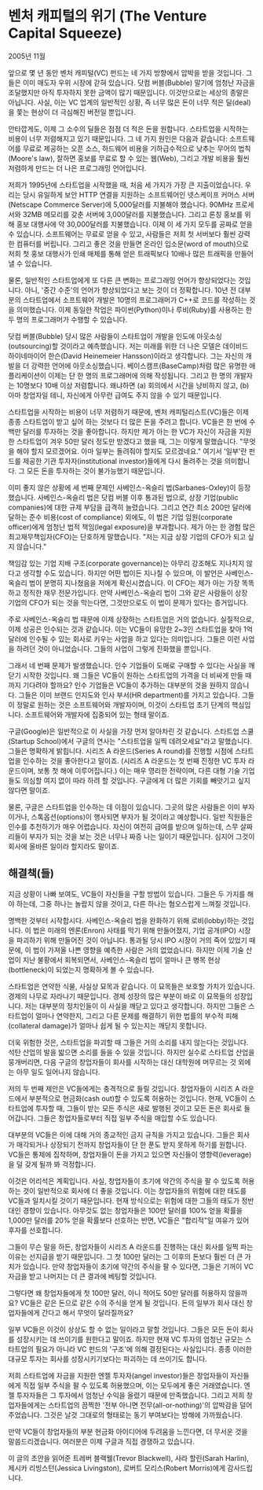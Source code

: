 # 벤처 캐피털의 위기 (The Venture Capital Squeeze)

2005년 11월

앞으로 몇 년 동안 벤처 캐피털(VC) 펀드는 네 가지 방향에서 압박을 받을 것입니다. 그들은 이미 매도자 우위 시장에 갇혀 있습니다. 닷컴 버블(Bubble) 말기에 엄청난 자금을 조달했지만 아직 투자하지 못한 금액이 많기 때문입니다. 이것만으로는 세상의 종말은 아닙니다. 사실, 이는 VC 업계의 일반적인 상황, 즉 너무 많은 돈이 너무 적은 딜(deal)을 쫓는 현상이 더 극심해진 버전일 뿐입니다.

안타깝게도, 이제 그 소수의 딜들은 점점 더 적은 돈을 원합니다. 스타트업을 시작하는 비용이 너무 저렴해지고 있기 때문입니다. 그 네 가지 원인은 다음과 같습니다: 소프트웨어를 무료로 제공하는 오픈 소스, 하드웨어 비용을 기하급수적으로 낮추는 무어의 법칙(Moore's law), 잘하면 홍보를 무료로 할 수 있는 웹(Web), 그리고 개발 비용을 훨씬 저렴하게 만드는 더 나은 프로그래밍 언어입니다.

저희가 1995년에 스타트업을 시작했을 때, 처음 세 가지가 가장 큰 지출이었습니다. 우리는 당시 유일하게 보안 HTTP 연결을 지원하는 소프트웨어인 넷스케이프 커머스 서버(Netscape Commerce Server)에 5,000달러를 지불해야 했습니다. 90MHz 프로세서와 32MB 메모리를 갖춘 서버에 3,000달러를 지불했습니다. 그리고 론칭 홍보를 위해 홍보 대행사에 약 30,000달러를 지불했습니다. 이제 이 세 가지 모두를 공짜로 얻을 수 있습니다. 소프트웨어는 무료로 얻을 수 있고, 사람들은 저희 첫 서버보다 훨씬 강력한 컴퓨터를 버립니다. 그리고 좋은 것을 만들면 온라인 입소문(word of mouth)으로 저희 첫 홍보 대행사가 인쇄 매체를 통해 얻은 트래픽보다 10배나 많은 트래픽을 만들어낼 수 있습니다.

물론, 일반적인 스타트업에게 또 다른 큰 변화는 프로그래밍 언어가 향상되었다는 것입니다. 아니, '중간 수준'의 언어가 향상되었다고 보는 것이 더 정확합니다. 10년 전 대부분의 스타트업에서 소프트웨어 개발은 10명의 프로그래머가 C++로 코드를 작성하는 것을 의미했습니다. 이제 동일한 작업은 파이썬(Python)이나 루비(Ruby)를 사용하는 한두 명의 프로그래머가 수행할 수 있습니다.

닷컴 버블(Bubble) 당시 많은 사람들이 스타트업이 개발을 인도에 아웃소싱(outsourcing)할 것이라고 예측했습니다. 저는 미래를 위한 더 나은 모델은 데이비드 하이네마이어 한슨(David Heinemeier Hansson)이라고 생각합니다. 그는 자신의 개발을 더 강력한 언어에 아웃소싱했습니다. 베이스캠프(BaseCamp)처럼 많은 유명한 애플리케이션이 이제는 단 한 명의 프로그래머에 의해 작성됩니다. 그리고 한 명의 개발자는 10명보다 10배 이상 저렴합니다. 왜냐하면 (a) 회의에서 시간을 낭비하지 않고, (b) 아마 창업자일 테니, 자신에게 아무런 급여도 주지 않을 수 있기 때문입니다.

스타트업을 시작하는 비용이 너무 저렴하기 때문에, 벤처 캐피털리스트(VC)들은 이제 종종 스타트업이 받고 싶어 하는 것보다 더 많은 돈을 주려고 합니다. VC들은 한 번에 수백만 달러를 투자하는 것을 좋아합니다. 하지만 제가 아는 한 VC가 자신이 자금을 지원한 스타트업이 겨우 50만 달러 정도만 받겠다고 했을 때, 그는 이렇게 말했습니다. "무엇을 해야 할지 모르겠어요. 아마 일부는 돌려줘야 할지도 모르겠네요." 여기서 '일부'란 펀드를 제공한 기관 투자자(institutional investor)들에게 다시 돌려주는 것을 의미합니다. 그 모든 돈을 투자하는 것이 불가능했기 때문입니다.

이미 좋지 않은 상황에 세 번째 문제인 사베인스-옥슬리 법(Sarbanes-Oxley)이 등장했습니다. 사베인스-옥슬리 법은 닷컴 버블 이후 통과된 법으로, 상장 기업(public companies)에 대한 규제 부담을 급격히 늘렸습니다. 그리고 연간 최소 200만 달러에 달하는 준수 비용(cost of compliance) 외에도, 이 법은 기업 임원(corporate officer)에게 엄청난 법적 책임(legal exposure)을 부과합니다. 제가 아는 한 경험 많은 최고재무책임자(CFO)는 단호하게 말했습니다. "저는 지금 상장 기업의 CFO가 되고 싶지 않습니다."

책임감 있는 기업 지배 구조(corporate governance)는 아무리 강조해도 지나치지 않다고 생각할 수도 있습니다. 하지만 어떤 법이든 지나칠 수 있으며, 이 발언은 사베인스-옥슬리 법이 분명히 지나쳤음을 저에게 확신시켰습니다. 이 CFO는 제가 아는 가장 똑똑하고 정직한 재무 전문가입니다. 만약 사베인스-옥슬리 법이 그와 같은 사람들이 상장 기업의 CFO가 되는 것을 막는다면, 그것만으로도 이 법이 문제가 있다는 증거입니다.

주로 사베인스-옥슬리 법 때문에 이제 상장하는 스타트업은 거의 없습니다. 실질적으로, 이제 성공은 인수되는 것과 같습니다. 이는 VC들이 유망한 2~3인 스타트업을 찾아 1억 달러에 인수될 수 있는 회사로 키우는 사업을 하고 있다는 의미입니다. 그들은 이런 사업을 하려던 것이 아니었습니다. 그들의 사업이 그렇게 진화했을 뿐입니다.

그래서 네 번째 문제가 발생했습니다. 인수 기업들이 도매로 구매할 수 있다는 사실을 깨닫기 시작한 것입니다. 왜 그들은 VC들이 원하는 스타트업의 가격을 더 비싸게 만들 때까지 기다려야 할까요? 인수 기업들은 VC들이 추가하는 대부분의 것을 원하지 않습니다. 그들은 이미 브랜드 인지도와 인사 부서(HR department)를 가지고 있습니다. 그들이 정말로 원하는 것은 소프트웨어와 개발자이며, 이것이 스타트업 초기 단계의 핵심입니다. 소프트웨어와 개발자에 집중되어 있는 형태 말이죠.

구글(Google)은 일반적으로 이 사실을 가장 먼저 알아차린 것 같습니다. 스타트업 스쿨(Startup School)에서 구글의 연사는 "스타트업을 일찍 데려오세요"라고 말했습니다. 그들은 명확하게 밝힙니다. 시리즈 A 라운드(Series A round)를 진행할 시점에 스타트업을 인수하는 것을 좋아한다고 말이죠. (시리즈 A 라운드는 첫 번째 진정한 VC 투자 라운드이며, 보통 첫 해에 이루어집니다.) 이는 매우 영리한 전략이며, 다른 대형 기술 기업들도 의심할 여지 없이 따라 하려 할 것입니다. 구글에게 더 많은 기회를 빼앗기고 싶지 않다면 말이죠.

물론, 구글은 스타트업을 인수하는 데 이점이 있습니다. 그곳의 많은 사람들은 이미 부자이거나, 스톡옵션(options)이 행사되면 부자가 될 것이라고 예상합니다. 일반 직원들은 인수를 추천하기가 매우 어렵습니다. 자신이 여전히 급여를 받으며 일하는데, 스무 살짜리들이 부자가 되는 것을 보는 것은 너무나 짜증 나는 일이기 때문입니다. 심지어 그것이 회사에 올바른 일이라 할지라도 말이죠.

## 해결책(들)

지금 상황이 나빠 보여도, VC들이 자신들을 구할 방법이 있습니다. 그들은 두 가지를 해야 하는데, 그중 하나는 놀랍지 않을 것이고, 다른 하나는 혐오스럽게 느껴질 것입니다.

명백한 것부터 시작합시다. 사베인스-옥슬리 법을 완화하기 위해 로비(lobby)하는 것입니다. 이 법은 미래의 엔론(Enron) 사태를 막기 위해 만들어졌지, 기업 공개(IPO) 시장을 파괴하기 위해 만들어진 것이 아닙니다. 통과될 당시 IPO 시장이 거의 죽어 있었기 때문에, 이 법이 가져올 나쁜 영향을 예측한 사람은 거의 없었습니다. 하지만 이제 기술 산업이 지난 불황에서 회복되면서, 사베인스-옥슬리 법이 얼마나 큰 병목 현상(bottleneck)이 되었는지 명확하게 볼 수 있습니다.

스타트업은 연약한 식물, 사실상 묘목과 같습니다. 이 묘목들은 보호할 가치가 있습니다. 경제의 나무로 자라나기 때문입니다. 경제 성장의 많은 부분이 바로 이 묘목들의 성장입니다. 저는 대부분의 정치인들이 이 사실을 깨닫고 있다고 생각합니다. 하지만 그들은 스타트업이 얼마나 연약한지, 그리고 다른 문제를 해결하기 위한 법률의 부수적 피해(collateral damage)가 얼마나 쉽게 될 수 있는지는 깨닫지 못합니다.

더욱 위험한 것은, 스타트업을 파괴할 때 그들은 거의 소리를 내지 않는다는 것입니다. 석탄 산업의 발을 밟으면 소리를 들을 수 있을 것입니다. 하지만 실수로 스타트업 산업을 뭉개버리면, 다음 구글의 창업자들이 회사를 시작하는 대신 대학원에 머무르는 것 외에는 아무 일도 일어나지 않습니다.

저의 두 번째 제안은 VC들에게는 충격적으로 들릴 것입니다. 창업자들이 시리즈 A 라운드에서 부분적으로 현금화(cash out)할 수 있도록 허용하는 것입니다. 현재, VC들이 스타트업에 투자할 때, 그들이 받는 모든 주식은 새로 발행된 것이고 모든 돈은 회사로 들어갑니다. 그들은 창업자들로부터 직접 일부 주식을 매입할 수도 있습니다.

대부분의 VC들은 이에 대해 거의 종교적인 금지 규칙을 가지고 있습니다. 그들은 회사가 매각되거나 상장되기 전까지 창업자들이 단 한 푼도 받지 못하게 하기를 원합니다. VC들은 통제에 집착하며, 창업자들이 돈을 가지고 있으면 자신들이 영향력(leverage)을 덜 갖게 될까 봐 걱정합니다.

이것은 어리석은 계획입니다. 사실, 창업자들이 초기에 약간의 주식을 팔 수 있도록 허용하는 것이 일반적으로 회사에 더 좋을 것입니다. 이는 창업자들의 위험에 대한 태도를 VC들과 일치시킬 것이기 때문입니다. 현재 방식으로는 위험에 대한 그들의 태도가 정반대인 경향이 있습니다. 아무것도 없는 창업자들은 100만 달러를 100% 얻을 확률을 1,000만 달러를 20% 얻을 확률보다 선호하는 반면, VC들은 "합리적"일 여유가 있어 후자를 선호합니다.

그들이 무슨 말을 하든, 창업자들이 시리즈 A 라운드를 진행하는 대신 회사를 일찍 파는 이유는 선지급을 받기 때문입니다. 그 첫 100만 달러는 그 이후의 돈보다 훨씬 더 큰 가치가 있습니다. 만약 창업자들이 초기에 약간의 주식을 팔 수 있다면, 그들은 기꺼이 VC 자금을 받고 나머지는 더 큰 결과에 베팅할 것입니다.

그렇다면 왜 창업자들에게 첫 100만 달러, 아니 적어도 50만 달러를 허용하지 않을까요? VC들은 같은 돈으로 같은 수의 주식을 얻게 될 것입니다. 돈의 일부가 회사 대신 창업자들에게 간다고 해서 무엇이 달라질까요?

일부 VC들은 이것이 상상도 할 수 없는 일이라고 말할 것입니다. 그들은 모든 돈이 회사를 성장시키는 데 쓰이기를 원한다고 말이죠. 하지만 현재 VC 투자의 엄청난 규모는 스타트업의 필요가 아니라 VC 펀드의 '구조'에 의해 결정된다는 사실입니다. 종종 이러한 대규모 투자는 회사를 성장시키기보다는 파괴하는 데 쓰이기도 합니다.

저희 스타트업에 자금을 지원한 엔젤 투자자(angel investor)들은 창업자들이 자신들에게 직접 일부 주식을 팔 수 있도록 허용했으며, 이는 모두에게 좋은 거래였습니다. 엔젤 투자자들은 그 투자에서 엄청난 수익을 올렸기 때문에 만족했습니다. 그리고 저희 창업자들에게는 스타트업의 끔찍한 '전부 아니면 전무(all-or-nothing)'의 압박감을 덜어주었습니다. 그것은 날것 그대로의 형태로는 동기 부여보다는 방해에 가까웠습니다.

만약 VC들이 창업자들의 부분 현금화 아이디어에 두려움을 느낀다면, 더 무서운 것을 말씀드리겠습니다. 여러분은 이제 구글과 직접 경쟁하고 있습니다.

이 글의 초안을 읽어준 트레버 블랙웰(Trevor Blackwell), 사라 할린(Sarah Harlin), 제시카 리빙스턴(Jessica Livingston), 로버트 모리스(Robert Morris)에게 감사드립니다.